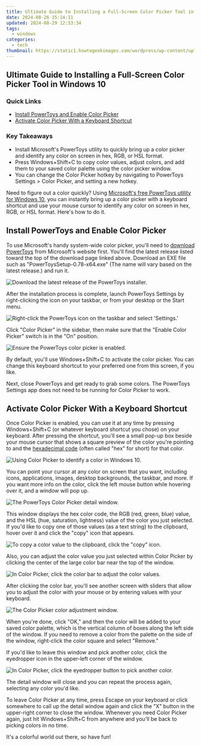```yaml
---
title: Ultimate Guide to Installing a Full-Screen Color Picker Tool in Windows 10
date: 2024-08-26 15:14:11
updated: 2024-08-29 12:53:34
tags:
  - windows
categories:
  - tech
thumbnail: https://static1.howtogeekimages.com/wordpress/wp-content/uploads/2024/02/52687750468_dc6bdda141_o-21.jpg
---
```


## Ultimate Guide to Installing a Full-Screen Color Picker Tool in Windows 10

### Quick Links

* [Install PowerToys and Enable Color Picker](https://fox-that.techidaily.com/troubleshooting-gps-issues-how-to-restore-location-services-on-an-iphone/)
* [Activate Color Picker With a Keyboard Shortcut](https://win-amazing.techidaily.com/download-the-newest-magicard-rio-pro-driver-universal-compatibility-windows-1011-81-and-7-supported/)

### Key Takeaways

* Install Microsoft's PowerToys utility to quickly bring up a color picker and identify any color on screen in hex, RGB, or HSL format.
* Press Windows+Shift+C to copy color values, adjust colors, and add them to your saved color palette using the color picker window.
* You can change the Color Picker hotkey by navigating to PowerToys Settings > Color Picker, and setting a new hotkey.

 Need to figure out a color quickly? Using [Microsoft's free PowerToys utility for Windows 10](https://facebook-video-footage.techidaily.com/updated-2024-approved-auto-play-youtube-iphoneandroid-no-notification/), you can instantly bring up a color picker with a keyboard shortcut and use your mouse cursor to identify any color on screen in hex, RGB, or HSL format. Here's how to do it.

##  Install PowerToys and Enable Color Picker

 To use Microsoft's handy system-wide color picker, you'll need to [download PowerToys](https://github.com/microsoft/PowerToys/releases/) from Microsoft's website first. You'll find the latest release listed toward the top of the download page linked above. Download an EXE file such as "PowerToysSetup-0.78-x64.exe" (The name will vary based on the latest release.) and run it.

![Download the latest release of the PowerToys installer.](https://static1.howtogeekimages.com/wordpress/wp-content/uploads/2024/02/powertoys.png) 

 After the installation process is complete, launch PowerToys Settings by right-clicking the icon on your taskbar, or from your desktop or the Start menu.

![Right-click the PowerToys icon on the taskbar and select 'Settings.'](https://static1.howtogeekimages.com/wordpress/wp-content/uploads/2024/02/launch-powertoy-settings.png) 

 Click "Color Picker" in the sidebar, then make sure that the "Enable Color Picker" switch is in the "On" position.

![Ensure the PowerToys color picker is enabled.](https://static1.howtogeekimages.com/wordpress/wp-content/uploads/2024/02/power-toy-color-picker.png) 

 By default, you'll use Windows+Shift+C to activate the color picker. You can change this keyboard shortcut to your preferred one from this screen, if you like.

 Next, close PowerToys and get ready to grab some colors. The PowerToys Settings app does not need to be running for Color Picker to work.

##  Activate Color Picker With a Keyboard Shortcut

 Once Color Picker is enabled, you can use it at any time by pressing Windows+Shift+C (or whatever keyboard shortcut you chose) on your keyboard. After pressing the shortcut, you'll see a small pop-up box beside your mouse cursor that shows a square preview of the color you're pointing to and the [hexadecimal code](https://tech-hub.techidaily.com/discover-the-best-no-cost-audiobook-sites-for-young-readers-and-adolescents/) (often called "hex" for short) for that color.

![Using Color Picker to identify a color in Windows 10.](https://static1.howtogeekimages.com/wordpress/wp-content/uploads/2020/12/firefox_color_picker_1.jpg) 

 You can point your cursor at any color on screen that you want, including icons, applications, images, desktop backgrounds, the taskbar, and more. If you want more info on the color, click the left mouse button while hovering over it, and a window will pop up.

![The PowerToys Color Picker detail window.](https://static1.howtogeekimages.com/wordpress/wp-content/uploads/2020/12/color_detail_window.jpg) 

 This window displays the hex color code, the RGB (red, green, blue) value, and the HSL (hue, saturation, lightness) value of the color you just selected. If you'd like to copy one of those values (as a text string) to the clipboard, hover over it and click the "copy" icon that appears.

![To copy a color value to the clipboard, click the "copy" icon.](https://static1.howtogeekimages.com/wordpress/wp-content/uploads/2020/12/copy_to_clipboard.jpg) 

 Also, you can adjust the color value you just selected within Color Picker by clicking the center of the large color bar near the top of the window.

![In Color Picker, click the color bar to adjust the color values.](https://static1.howtogeekimages.com/wordpress/wp-content/uploads/2020/12/click_color_bar.jpg) 

 After clicking the color bar, you'll see another screen with sliders that allow you to adjust the color with your mouse or by entering values with your keyboard.

![The Color Picker color adjustment window.](https://static1.howtogeekimages.com/wordpress/wp-content/uploads/2020/12/color_adjust_window.jpg) 

 When you're done, click "OK," and then the color will be added to your saved color palette, which is the vertical column of boxes along the left side of the window. If you need to remove a color from the palette on the side of the window, right-click the color square and select "Remove."

 If you'd like to leave this window and pick another color, click the eyedropper icon in the upper-left corner of the window.

![In Color Picker, click the eyedropper button to pick another color.](https://static1.howtogeekimages.com/wordpress/wp-content/uploads/2020/12/pick_color_again.jpg) 

 The detail window will close and you can repeat the process again, selecting any color you'd like.

 To leave Color Picker at any time, press Escape on your keyboard or click somewhere to call up the detail window again and click the "X" button in the upper-right corner to close the window. Whenever you need Color Picker again, just hit Windows+Shift+C from anywhere and you'll be back to picking colors in no time.

 It's a colorful world out there, so have fun!

<ins class="adsbygoogle"
     style="display:block"
     data-ad-format="autorelaxed"
     data-ad-client="ca-pub-7571918770474297"
     data-ad-slot="1223367746"></ins>



<ins class="adsbygoogle"
     style="display:block"
     data-ad-client="ca-pub-7571918770474297"
     data-ad-slot="8358498916"
     data-ad-format="auto"
     data-full-width-responsive="true"></ins>
